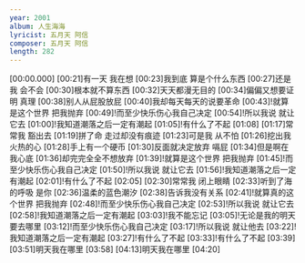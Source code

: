 ```yaml
---
year: 2001
album: 人生海海
lyricist: 五月天 阿信
composer: 五月天 阿信
length: 282
---
```

[00:00.000]
[00:21]有一天 我在想
[00:23]我到底 算是个什么东西
[00:27]还是我 会不会
[00:30]根本就不算东西
[00:32]天天都漫无目的
[00:34]偏偏又想要证明 真理
[00:38]别人从屁股放屁
[00:40]我却每天每天的说要革命
[00:43]!就算是这个世界 把我抛弃
[00:49]!而至少快乐伤心我自己决定
[00:54]!所以我说 就让它去
[01:00]!我知道潮落之后一定有潮起
[01:05]!有什么了不起
[01:08]
[01:17]常常我 豁出去
[01:19]拼了命 走过却没有痕迹
[01:23]可是我 从不怕
[01:26]挖出我火热的心
[01:28]手上有一个硬币
[01:30]反面就决定放弃 嗝屁
[01:34]但是啊在我心底
[01:36]却完完全全不想放弃
[01:39]!就算是这个世界 把我抛弃
[01:45]!而至少快乐伤心我自己决定
[01:50]!所以我说 就让它去
[01:56]!我知道潮落之后一定有潮起
[02:01]!有什么了不起
[02:05]
[02:30]常常我 闭上眼睛
[02:33]听到了海的呼吸 是你
[02:36]温柔的蓝色潮汐
[02:38]告诉我没有关系
[02:41]!就算真的这个世界 把我抛弃
[02:48]!而至少快乐伤心我自己决定
[02:53]!所以我说 就让它去
[02:58]!我知道潮落之后一定有潮起
[03:03]!我不能忘记
[03:05]!无论是我的明天 要去哪里
[03:12]!而至少快乐伤心我自己决定
[03:17]!所以我说 就让他去
[03:22]!我知道潮落之后一定有潮起
[03:27]!有什么了不起
[03:33]!有什么了不起
[03:39]
[03:51]明天我在哪里
[03:58]
[04:13]明天我在哪里
[04:20]